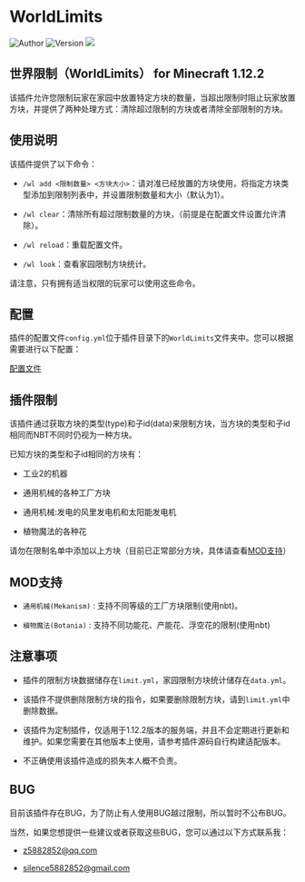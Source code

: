 # WorldLimits

![Author](https://img.shields.io/badge/Author-z5882852-blue) ![Version](https://img.shields.io/github/v/release/z5882852/WorldLimits?label=Version) ![](https://img.shields.io/badge/Bukkit/Spigot-1.12.2-blue.svg)

## 世界限制（WorldLimits） for Minecraft 1.12.2

该插件允许您限制玩家在家园中放置特定方块的数量，当超出限制时阻止玩家放置方块，并提供了两种处理方式：清除超过限制的方块或者清除全部限制的方块。

## 使用说明

该插件提供了以下命令：

- `/wl add <限制数量> <方块大小>`：请对准已经放置的方块使用，将指定方块类型添加到限制列表中，并设置限制数量和大小（默认为1）。

- `/wl clear`：清除所有超过限制数量的方块，（前提是在配置文件设置允许清除）。

- `/wl reload`：重载配置文件。

- `/wl look`：查看家园限制方块统计。

请注意，只有拥有适当权限的玩家可以使用这些命令。

## 配置

插件的配置文件`config.yml`位于插件目录下的`WorldLimits`文件夹中。您可以根据需要进行以下配置：

[配置文件](https://github.com/z5882852/WorldLimits/blob/mai/src/main/resources/config.yml)

## 插件限制

该插件通过获取方块的类型(type)和子id(data)来限制方块，当方块的类型和子id相同而NBT不同时仍视为一种方块。

已知方块的类型和子id相同的方块有：

- 工业2的机器

- 通用机械的各种工厂方块

- 通用机械:发电的风里发电机和太阳能发电机

- 植物魔法的各种花

请勿在限制名单中添加以上方块（目前已正常部分方块，具体请查看[MOD支持](https://github.com/z5882852/WorldLimits/tree/mai#mod%E6%94%AF%E6%8C%81)）

## MOD支持

- `通用机械(Mekanism)` : 支持不同等级的工厂方块限制(使用nbt)。

- `植物魔法(Botania)` : 支持不同功能花、产能花、浮空花的限制(使用nbt)

## 注意事项

- 插件的限制方块数据储存在`limit.yml`，家园限制方块统计储存在`data.yml`。

- 该插件不提供删除限制方块的指令，如果要删除限制方块，请到`limit.yml`中删除数据。

- 该插件为定制插件，仅适用于1.12.2版本的服务端，并且不会定期进行更新和维护。如果您需要在其他版本上使用，请参考插件源码自行构建适配版本。

- 不正确使用该插件造成的损失本人概不负责。

## BUG

目前该插件存在BUG，为了防止有人使用BUG越过限制，所以暂时不公布BUG。

当然，如果您想提供一些建议或者获取这些BUG，您可以通过以下方式联系我：

- z5882852@qq.com

- silence5882852@gmail.com
